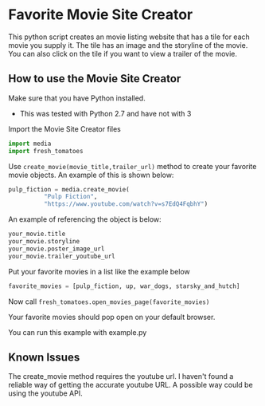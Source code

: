 # Favorite Movie Site Creator
This python script creates an movie listing website that has a tile for
each movie you supply it. The tile has an image and the storyline of the
movie. You can also click on the tile if you want to view a trailer of the movie.

## How to use the Movie Site Creator
Make sure that you have Python installed.
  * This was tested with Python 2.7 and have not with 3

Import the Movie Site Creator files
```python
import media
import fresh_tomatoes
```
Use `create_movie(movie_title,trailer_url)` method to create your favorite
 movie objects.
An example of this is shown below:
```python
pulp_fiction = media.create_movie(
          "Pulp Fiction",
          "https://www.youtube.com/watch?v=s7EdQ4FqbhY")
```
An example of referencing the object is below:
```python
your_movie.title
your_movie.storyline
your_movie.poster_image_url
your_movie.trailer_youtube_url
```
Put your favorite movies in a list like the example below
```python
favorite_movies = [pulp_fiction, up, war_dogs, starsky_and_hutch]
```
Now call `fresh_tomatoes.open_movies_page(favorite_movies)`

Your favorite movies should pop open on your default browser.

You can run this example with example.py

## Known Issues
The create_movie method requires the youtube url. I haven't found
a reliable way of getting the accurate youtube URL. A possible
way could be using the youtube API.



